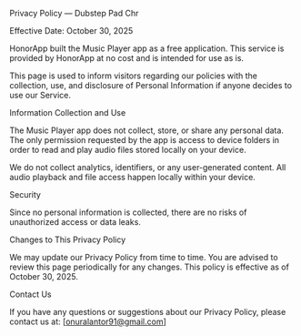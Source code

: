 Privacy Policy —  Dubstep Pad Chr 

Effective Date: October 30, 2025




HonorApp built the Music Player app as a free application. This service is provided by HonorApp at no cost and is intended for use as is.




This page is used to inform visitors regarding our policies with the collection, use, and disclosure of Personal Information if anyone decides to use our Service.

Information Collection and Use



The Music Player app does not collect, store, or share any personal data.
The only permission requested by the app is access to device folders in order to read and play audio files stored locally on your device.




We do not collect analytics, identifiers, or any user-generated content.
All audio playback and file access happen locally within your device.

Security



Since no personal information is collected, there are no risks of unauthorized access or data leaks.

Changes to This Privacy Policy



We may update our Privacy Policy from time to time. You are advised to review this page periodically for any changes.
This policy is effective as of October 30, 2025.

Contact Us



If you have any questions or suggestions about our Privacy Policy, please contact us at: [onuralantor91@gmail.com]
